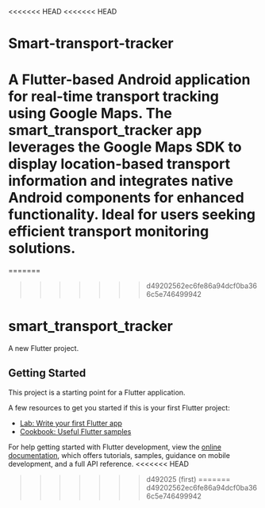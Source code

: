 <<<<<<< HEAD
<<<<<<< HEAD
# Smart-transport-tracker
A Flutter-based Android application for real-time transport tracking using Google Maps. The smart_transport_tracker app leverages the Google Maps SDK to display location-based transport information and integrates native Android components for enhanced functionality. Ideal for users seeking efficient transport monitoring solutions.
=======
=======
>>>>>>> d49202562ec6fe86a94dcf0ba366c5e746499942
# smart_transport_tracker

A new Flutter project.

## Getting Started

This project is a starting point for a Flutter application.

A few resources to get you started if this is your first Flutter project:

- [Lab: Write your first Flutter app](https://docs.flutter.dev/get-started/codelab)
- [Cookbook: Useful Flutter samples](https://docs.flutter.dev/cookbook)

For help getting started with Flutter development, view the
[online documentation](https://docs.flutter.dev/), which offers tutorials,
samples, guidance on mobile development, and a full API reference.
<<<<<<< HEAD
>>>>>>> d492025 (first)
=======
>>>>>>> d49202562ec6fe86a94dcf0ba366c5e746499942
